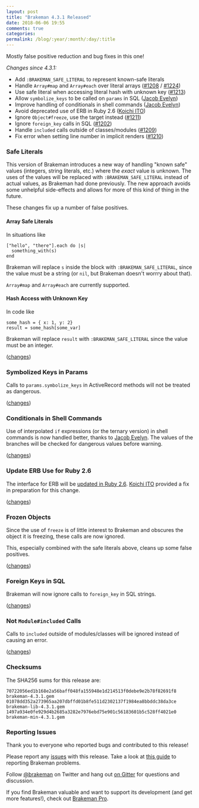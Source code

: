```yaml
---
layout: post
title: "Brakeman 4.3.1 Released"
date: 2018-06-06 19:55
comments: true
categories:
permalink: /blog/:year/:month/:day/:title
---
```


Mostly false positive reduction and bug fixes in this one!

_Changes since 4.3.1:_

* Add `:BRAKEMAN_SAFE_LITERAL` to represent known-safe literals
* Handle `Array#map` and `Array#each` over literal arrays ([#1208](https://github.com/presidentbeef/brakeman/issues/1208) / [#1224](https://github.com/presidentbeef/brakeman/issues/1224))
* Use safe literal when accessing literal hash with unknown key ([#1213](https://github.com/presidentbeef/brakeman/issues/1213))
* Allow `symbolize_keys` to be called on `params` in SQL ([Jacob Evelyn](https://github.com/JacobEvelyn))
* Improve handling of conditionals in shell commands ([Jacob Evelyn](https://github.com/JacobEvelyn))
* Avoid deprecated use of ERB in Ruby 2.6 ([Koichi ITO](https://github.com/koic))
* Ignore `Object#freeze`, use the target instead ([#1211](https://github.com/presidentbeef/brakeman/issues/1211))
* Ignore `foreign_key` calls in SQL ([#1202](https://github.com/presidentbeef/brakeman/issues/1202))
* Handle `included` calls outside of classes/modules ([#1209](https://github.com/presidentbeef/brakeman/issues/1209))
* Fix error when setting line number in implicit renders ([#1210](https://github.com/presidentbeef/brakeman/issues/1210))

### Safe Literals

This version of Brakeman introduces a new way of handling "known safe" values (integers, string literals, etc.) where the *exact* value is unknown. The uses of the values will be replaced with `:BRAKEMAN_SAFE_LITERAL` instead of actual values, as Brakeman had done previously. The new approach avoids some unhelpful side-effects and allows for more of this kind of thing in the future.

These changes fix up a number of false positives.

#### Array Safe Literals

In situations like

    ["hello", "there"].each do |s|
      something_with(s)
    end

Brakeman will replace `s` inside the block with `:BRAKEMAN_SAFE_LITERAL`, since the value must be a string (or `nil`, but Brakeman doesn't worrry about that).

`Array#map` and `Array#each` are currently supported.

#### Hash Access with Unknown Key

In code like

    some_hash = { x: 1, y: 2}
    result = some_hash[some_var]

Brakeman will replace `result` with `:BRAKEMAN_SAFE_LITERAL` since the value must be an integer.

([changes](https://github.com/presidentbeef/brakeman/pull/1227))

### Symbolized Keys in Params

Calls to `params.symbolize_keys` in ActiveRecord methods will not be treated as dangerous.

([changes](https://github.com/presidentbeef/brakeman/pull/1217))

### Conditionals in Shell Commands

Use of interpolated `if` expressions (or the ternary version) in shell commands is now handled better, thanks to [Jacob Evelyn](https://github.com/JacobEvelyn). The values of the branches will be checked for dangerous values before warning.

([changes](https://github.com/presidentbeef/brakeman/pull/1214))

### Update ERB Use for Ruby 2.6

The interface for ERB will be [updated in Ruby 2.6](https://github.com/ruby/ruby/blob/2311087/NEWS#stdlib-updates-outstanding-ones-only). [Koichi ITO](https://github.com/koic) provided a fix in preparation for this change.

([changes](https://github.com/presidentbeef/brakeman/pull/1220))

### Frozen Objects

Since the use of `freeze` is of little interest to Brakeman and obscures the object it is freezing, these calls are now ignored.

This, especially combined with the safe literals above, cleans up some false positives.

([changes](https://github.com/presidentbeef/brakeman/pull/1230))

### Foreign Keys in SQL

Brakeman will now ignore calls to `foreign_key` in SQL strings.

([changes](https://github.com/presidentbeef/brakeman/pull/1229))

### Not `Module#included` Calls

Calls to `included` outside of modules/classes will be ignored instead of causing an error.

([changes](https://github.com/presidentbeef/brakeman/pull/1228))

### Checksums

The SHA256 sums for this release are:

    70722056ed1b168e2a56baff048fa155948e1d214513f0debe9e2b78f82691f8  brakeman-4.3.1.gem
    01078dd352a273965aa207dbffd01b8fe511d2302137f1984ea8bbddc38da3ce  brakeman-lib-4.3.1.gem
    1497a934e0fe929d4b2685a3282e7976ebd75e901c56183601b5c528ff4021e0  brakeman-min-4.3.1.gem

### Reporting Issues

Thank you to everyone who reported bugs and contributed to this release!

Please report any [issues](https://github.com/presidentbeef/brakeman/issues) with this release. Take a look at [this guide](https://github.com/presidentbeef/brakeman/wiki/How-to-Report-a-Brakeman-Issue) to reporting Brakeman problems.

Follow [@brakeman](https://twitter.com/brakeman) on Twitter and hang out [on Gitter](https://gitter.im/presidentbeef/brakeman) for questions and discussion.

If you find Brakeman valuable and want to support its development (and get more features!), check out [Brakeman Pro](https://brakemanpro.com/).
